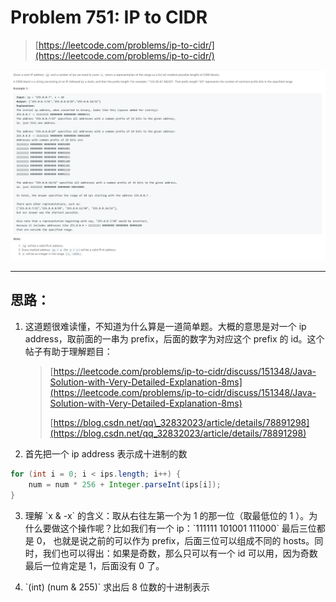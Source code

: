 # Problem 751: IP to CIDR

> [https://leetcode.com/problems/ip-to-cidr/](https://leetcode.com/problems/ip-to-cidr/)

![](/assets/751.png)

---

## 思路：

1. 这道题很难读懂，不知道为什么算是一道简单题。大概的意思是对一个 ip address，取前面的一串为 prefix，后面的数字为对应这个 prefix 的 id。这个帖子有助于理解题目：

   > [https://leetcode.com/problems/ip-to-cidr/discuss/151348/Java-Solution-with-Very-Detailed-Explanation-8ms](https://leetcode.com/problems/ip-to-cidr/discuss/151348/Java-Solution-with-Very-Detailed-Explanation-8ms)
   >
   > [https://blog.csdn.net/qq\_32832023/article/details/78891298](https://blog.csdn.net/qq_32832023/article/details/78891298)

2.  首先把一个 ip address 表示成十进制的数

```java
for (int i = 0; i < ips.length; i++) {
    num = num * 256 + Integer.parseInt(ips[i]);
}
```

3. 理解 \`x & -x\` 的含义：取从右往左第一个为 1 的那一位（取最低位的 1    ）。为什么要做这个操作呢？比如我们有一个 ip：\`111111 101001 111000\` 最后三位都是 0， 也就是说之前的可以作为 prefix，后面三位可以组成不同的 hosts。同时，我们也可以得出：如果是奇数，那么只可以有一个 id 可以用，因为奇数最后一位肯定是 1，后面没有 0 了。

1. \`\(int\) \(num & 255\)\` 求出后 8 位数的十进制表示



